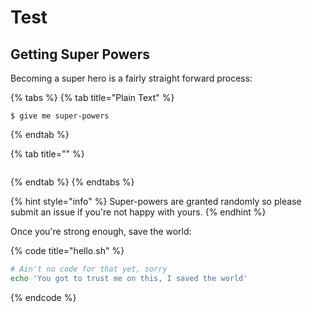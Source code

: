# Test

## Getting Super Powers

Becoming a super hero is a fairly straight forward process:

{% tabs %}
{% tab title="Plain Text" %}
```
$ give me super-powers
```
{% endtab %}

{% tab title="" %}
```

```
{% endtab %}
{% endtabs %}

{% hint style="info" %}
 Super-powers are granted randomly so please submit an issue if you're not happy with yours.
{% endhint %}

Once you're strong enough, save the world:

{% code title="hello.sh" %}
```bash
# Ain't no code for that yet, sorry
echo 'You got to trust me on this, I saved the world'
```
{% endcode %}



